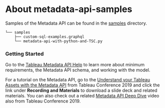 # About metadata-api-samples
Samples of the Metadata API can be found in the [samples](/samples/) directory. 

```
└── samples
    ├── custom-sql-examples.graphql
    └── metadata-api-with-python-and-TSC.py
```

### Getting Started
Go to the [Tableau Metadata API Help](https://help.tableau.com/current/api/metadata_api/en-us/index.html) to learn more about minimum requirements, the Metadata API schema, and working with the model. 

For a tutorial on the Metadata API, go to the [Understand your Tableau Assets with the Metadata API](https://tc19.tableau.com/learn/sessions/understand-your-tableau-assets-metadata-api) from Tableau Conference 2019 and click the link under **Recording and Materials** to download a slide deck and related materials. You can also check out a related [Metadata API Deep Dive](https://tc19.tableau.com/learn/sessions/tableau-metadata-api-deep-dive#recording) video also from Tableau Conference 2019.
